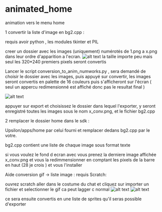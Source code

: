 # animated_home
animation vers le menu home

1  convertir la liste d'image en bg2.cpp :

requis avoir python , les modules tkinter et PIL

creer un dossier avec les images (uniquement) numérotés de 1.png a x.png  dans leur ordre d'apparition a l'ecran.
![alt text](https://github.com/Pafleloup/animated_home/assets/140179744/5b44820d-8cff-413f-b869-cdb6a9ad184e)
la taille importe peu mais seul les 320*240 premiers pixels seront convertis

Lancer le script conversion_to_anim_numworks.py , sera demandé de choisir le dossier avec les images, puis appuyé sur convertir, les images seront convertis en palette de 16 couleurs puis s'afficheront sur l'écran
( seul un appercu redimensionné est affiché donc pas le resultat final )

![alt text](https://github.com/Pafleloup/animated_home/assets/140179744/b382d4dd-c24f-4ea5-bb27-cc945141e887)

appuyer sur export et choisissez le dossier dans lequel l'exporter, y seront enregistré toutes les images sous le nom x_conv.png, et le fichier bg2.cpp

2 remplacer le dossier home dans le sdk :

Upsilon/apps/home par celui fourni et remplacer dedans bg2.cpp par le votre.

bg2.cpp contient une liste de chaque image sous format texte

si vous voulez le fond d ecran avec vous prenez la derniere image affichée x_conv.png et vous la redimmensionner en comptant les pixels de la barre en haut (28 je crois ) et vous l'installer


Aide conversion gif -> liste image :
requis Scratch:

ouvrez scratch aller dans le costume du chat et cliquez sur importer un fichier et selectionner le gif ca peut lagger c normal
![alt text](https://github.com/Pafleloup/animated_home/assets/140179744/1d3b7eb7-570e-4e1f-af47-c00d64b6f32f)
![alt text](https://github.com/Pafleloup/animated_home/assets/140179744/b94819b2-faf2-4c7e-b5c8-5bf210340634)

ce sera ensuite convertis en une liste de sprites qu'il seras possible d'exporter


